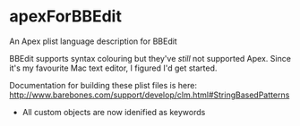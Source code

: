 # apexForBBEdit
An Apex plist language description for BBEdit

BBEdit supports syntax colouring but they've *still* not supported Apex. Since it's my favourite Mac text editor, I figured I'd get started.

Documentation for building these plist files is here:
http://www.barebones.com/support/develop/clm.html#StringBasedPatterns

- All custom objects are now idenified as keywords
